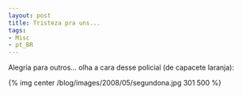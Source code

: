 ```yaml
---
layout: post
title: Tristeza pra uns...
tags:
- Misc
- pt_BR
---
```


Alegria para outros... olha a cara desse policial (de capacete laranja):

{% img center /blog/images/2008/05/segundona.jpg 301 500 %}
